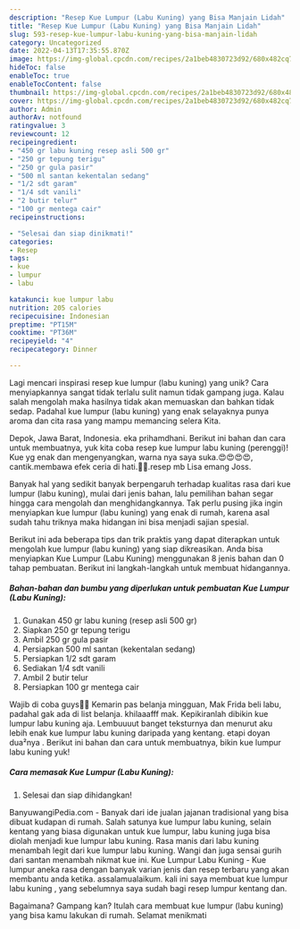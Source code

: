 ```yaml
---
description: "Resep Kue Lumpur (Labu Kuning) yang Bisa Manjain Lidah"
title: "Resep Kue Lumpur (Labu Kuning) yang Bisa Manjain Lidah"
slug: 593-resep-kue-lumpur-labu-kuning-yang-bisa-manjain-lidah
category: Uncategorized
date: 2022-04-13T17:35:55.870Z
image: https://img-global.cpcdn.com/recipes/2a1beb4830723d92/680x482cq70/kue-lumpur-labu-kuning-foto-resep-utama.jpg
hideToc: false
enableToc: true
enableTocContent: false
thumbnail: https://img-global.cpcdn.com/recipes/2a1beb4830723d92/680x482cq70/kue-lumpur-labu-kuning-foto-resep-utama.jpg
cover: https://img-global.cpcdn.com/recipes/2a1beb4830723d92/680x482cq70/kue-lumpur-labu-kuning-foto-resep-utama.jpg
author: Admin
authorAv: notfound
ratingvalue: 3
reviewcount: 12
recipeingredient:
- "450 gr labu kuning resep asli 500 gr"
- "250 gr tepung terigu"
- "250 gr gula pasir"
- "500 ml santan kekentalan sedang"
- "1/2 sdt garam"
- "1/4 sdt vanili"
- "2 butir telur"
- "100 gr mentega cair"
recipeinstructions:

- "Selesai dan siap dinikmati!"
categories:
- Resep
tags:
- kue
- lumpur
- labu

katakunci: kue lumpur labu 
nutrition: 205 calories
recipecuisine: Indonesian
preptime: "PT15M"
cooktime: "PT36M"
recipeyield: "4"
recipecategory: Dinner

---
```





Lagi mencari inspirasi resep kue lumpur (labu kuning) yang unik? Cara menyiapkannya sangat tidak terlalu sulit namun tidak gampang juga. Kalau salah mengolah maka hasilnya tidak akan memuaskan dan bahkan tidak sedap. Padahal kue lumpur (labu kuning) yang enak selayaknya punya aroma dan cita rasa yang mampu memancing selera Kita.





Depok, Jawa Barat, Indonesia. eka prihamdhani. Berikut ini bahan dan cara untuk membuatnya, yuk kita coba resep kue lumpur labu kuning (perenggi)! Kue yg enak dan mengenyangkan, warna nya saya suka.😍😍😍😍, cantik.membawa efek ceria di hati.🤩🤭.resep mb Lisa emang Joss.

Banyak hal yang sedikit banyak berpengaruh terhadap kualitas rasa dari kue lumpur (labu kuning), mulai dari jenis bahan, lalu pemilihan bahan segar hingga cara mengolah dan menghidangkannya. Tak perlu pusing jika ingin menyiapkan kue lumpur (labu kuning) yang enak di rumah, karena asal sudah tahu triknya maka hidangan ini bisa menjadi sajian spesial.






Berikut ini ada beberapa tips dan trik praktis yang dapat diterapkan untuk mengolah kue lumpur (labu kuning) yang siap dikreasikan. Anda bisa menyiapkan Kue Lumpur (Labu Kuning) menggunakan 8 jenis bahan dan 0 tahap pembuatan. Berikut ini langkah-langkah untuk membuat hidangannya.

<!--inarticleads1-->

##### Bahan-bahan dan bumbu yang diperlukan untuk pembuatan Kue Lumpur (Labu Kuning):

1. Gunakan 450 gr labu kuning (resep asli 500 gr)
1. Siapkan 250 gr tepung terigu
1. Ambil 250 gr gula pasir
1. Persiapkan 500 ml santan (kekentalan sedang)
1. Persiapkan 1/2 sdt garam
1. Sediakan 1/4 sdt vanili
1. Ambil 2 butir telur
1. Persiapkan 100 gr mentega cair


Wajib di coba guys💛💛 Kemarin pas belanja mingguan, Mak Frida beli labu, padahal gak ada di list belanja. khilaaafff mak. Kepikiranlah dibikin kue lumpur labu kuning aja. Lembuuuut banget teksturnya dan menurut aku lebih enak kue lumpur labu kuning daripada yang kentang. etapi doyan dua²nya . Berikut ini bahan dan cara untuk membuatnya, bikin kue lumpur labu kuning yuk! 

<!--inarticleads2-->

##### Cara memasak Kue Lumpur (Labu Kuning):


1. Selesai dan siap dihidangkan!

BanyuwangiPedia.com - Banyak dari ide jualan jajanan tradisional yang bisa dibuat kudapan di rumah. Salah satunya kue lumpur labu kuning, selain kentang yang biasa digunakan untuk kue lumpur, labu kuning juga bisa diolah menjadi kue lumpur labu kuning. Rasa manis dari labu kuning menambah legit dari kue lumpur labu kuning. Wangi dan juga sensai gurih dari santan menambah nikmat kue ini. Kue Lumpur Labu Kuning - Kue lumpur aneka rasa dengan banyak varian jenis dan resep terbaru yang akan membantu anda ketika. assalamualaikum. kali ini saya membuat kue lumpur labu kuning , yang sebelumnya saya sudah bagi resep lumpur kentang dan. 

Bagaimana? Gampang kan? Itulah cara membuat kue lumpur (labu kuning) yang bisa kamu lakukan di rumah. Selamat menikmati
